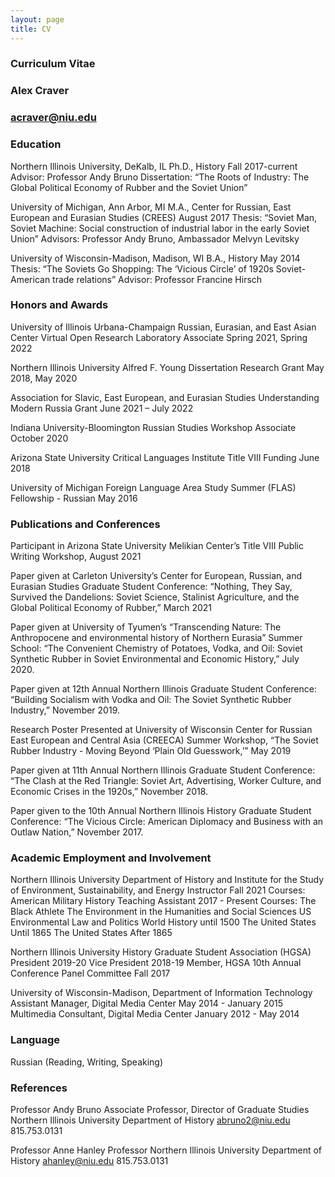 ```yaml
---
layout: page
title: CV
---
```

### Curriculum Vitae
### Alex Craver
### acraver@niu.edu

### Education

Northern Illinois University, DeKalb, IL
Ph.D., History												Fall 2017-current
Advisor: Professor Andy Bruno
Dissertation: “The Roots of Industry: The Global Political Economy of Rubber and the Soviet Union”

University of Michigan, Ann Arbor, MI
M.A., Center for Russian, East European and Eurasian Studies (CREES)					August 2017
Thesis: “Soviet Man, Soviet Machine: Social construction of industrial labor in the early Soviet Union”
Advisors: Professor Andy Bruno, Ambassador Melvyn Levitsky

University of Wisconsin-Madison, Madison, WI
B.A., History												May 2014
Thesis: “The Soviets Go Shopping: The ‘Vicious Circle’ of 1920s Soviet-American trade relations” 
Advisor: Professor Francine Hirsch

### Honors and Awards
University of Illinois Urbana-Champaign Russian, Eurasian, and East Asian Center 
Virtual Open Research Laboratory Associate								Spring 2021, Spring 2022

Northern Illinois University
Alfred F. Young Dissertation Research Grant								May 2018, May 2020

Association for Slavic, East European, and Eurasian Studies 
Understanding Modern Russia Grant 									June 2021 – July 2022

Indiana University-Bloomington 
Russian Studies Workshop Associate									October 2020 

Arizona State University Critical Languages Institute 
Title VIII Funding											June 2018

University of Michigan 
Foreign Language Area Study Summer (FLAS) Fellowship - Russian 	May 2016





### Publications and Conferences
Participant in Arizona State University Melikian Center’s Title VIII Public Writing Workshop, August 2021

Paper given at Carleton University’s Center for European, Russian, and Eurasian Studies Graduate Student Conference: “Nothing, They Say, Survived the Dandelions: Soviet Science, Stalinist Agriculture, and the Global Political Economy of Rubber,” March 2021

Paper given at University of Tyumen’s “Transcending Nature: The Anthropocene and environmental history of Northern Eurasia” Summer School: “The Convenient Chemistry of Potatoes, Vodka, and Oil: Soviet Synthetic Rubber in Soviet Environmental and Economic History,” July 2020.

Paper given at 12th Annual Northern Illinois Graduate Student Conference: “Building Socialism with Vodka and Oil: The Soviet Synthetic Rubber Industry,” November 2019.

Research Poster Presented at University of Wisconsin Center for Russian East European and Central Asia (CREECA) Summer Workshop, “The Soviet Rubber Industry - Moving Beyond ‘Plain Old Guesswork,’” May 2019

Paper given at 11th Annual Northern Illinois Graduate Student Conference: “The Clash at the Red Triangle: Soviet Art, Advertising, Worker Culture, and Economic Crises in the 1920s,” November 2018.

Paper given to the 10th Annual Northern Illinois History Graduate Student Conference: “The Vicious Circle: American Diplomacy and Business with an Outlaw Nation,” November 2017.

### Academic Employment and Involvement
Northern Illinois University
Department of History and Institute for the Study of Environment, Sustainability, and Energy
Instructor												Fall 2021
	Courses:
	American Military History
Teaching Assistant											2017 - Present
	Courses:
	The Black Athlete
	The Environment in the Humanities and Social Sciences
	US Environmental Law and Politics
	World History until 1500
	The United States Until 1865
	The United States After 1865

Northern Illinois University History Graduate Student Association (HGSA)
President												2019-20
Vice President												2018-19	
Member, HGSA 10th Annual Conference Panel Committee							Fall 2017

University of Wisconsin-Madison, Department of Information Technology	      
Assistant Manager, Digital Media Center									May 2014 - January 2015
Multimedia Consultant, Digital Media Center								January 2012 - May 2014

### Language
Russian (Reading, Writing, Speaking)

### References
Professor Andy Bruno
Associate Professor, Director of Graduate Studies
Northern Illinois University Department of History
abruno2@niu.edu
815.753.0131

Professor Anne Hanley
Professor
Northern Illinois University Department of History
ahanley@niu.edu
815.753.0131
